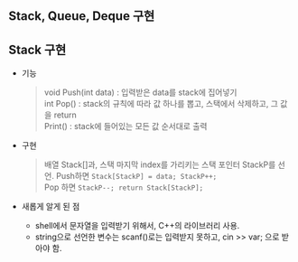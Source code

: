 Stack, Queue, Deque 구현
---

Stack 구현
--
* 기능
  > void Push(int data) : 입력받은 data를 stack에 집어넣기  
  > int Pop() : stack의 규칙에 따라 값 하나를 뽑고, 스택에서 삭제하고, 그 값을 return  
  > Print() : stack에 들어있는 모든 값 순서대로 출력  
  
* 구현
  > 배열 Stack[]과, 스택 마지막 index를 가리키는 스택 포인터 StackP를 선언.
  > Push하면 `Stack[StackP] = data; StackP++;`  
  > Pop 하면 `StackP--; return Stack[StackP];`

* 새롭게 알게 된 점  
  * shell에서 문자열을 입력받기 위해서, C++의 <string> 라이브러리 사용.  
  * string으로 선언한 변수는 scanf()로는 입력받지 못하고, cin >> var; 으로 받아야 함.
	